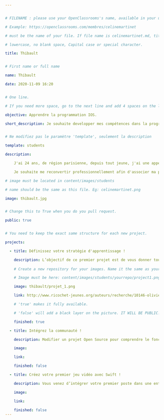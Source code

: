 ```yaml
---


# FILENAME : please use your OpenClassrooms's name, available in your url.

# Example: https://openclassrooms.com/membres/celinemartinet

# must be the name of your file. If file name is celinemartinet.md, title is celinemartinet.

# lowercase, no blank space, Capital case or special character.

title: Thibault


# First name or full name

name: Thibault

date: 2020-11-09 16:20


# One line.

# If you need more space, go to the next line and add 4 spaces on the left, as in 'description'.

objective: Apprendre la programmation IOS.

short_description: Je souhaite developper mes compétences dans la programmation pour me tourner vers de nouveaux horizon. 


# Ne modifiez pas le paramètre 'template', seulement la description

template: students

description:

    J'ai 24 ans, de région parisienne, depuis tout jeune, j'ai une appétence pour les nouvelles technologies.

    Je souhaite me reconvertir professionnellement afin d'associer ma passion et mon métier et participer a la création du monde digital.

# image must be located in content/images/students

# name should be the same as this file. Eg: celinemartinet.png

image: thibault.jpg


# Change this to True when you do you pull request.

public: true


# You need to keep the exact same structure for each new project.

projects:

  - title: Définissez votre stratégie d'apprentissage !

    description: L’objectif de ce premier projet est de vous donner toutes les clés pour réussir votre parcours, puis votre insertion professionnelle ! 
    
    # Create a new repository for your images. Name it the same as your nickname and profile picture.

    # Image must be here: content/images/students/yourrepo/project1.png

    image: thibault/projet_1.png

    link: http://www.ricochet-jeunes.org/auteurs/recherche/10146-olivier-vogel

    # 'true' makes it fully available.

    # 'false' will add a black layer on the picture. IT WILL BE PUBLIC!

    finished: true

  - title: Intégrez la communauté !

    description: Modifier un projet Open Source pour comprendre le fonctionnement de Git, de Github et des pull requests. 

    image:

    link:

    finished: false

  - title: Créez votre premier jeu vidéo avec Swift !

    description: Vous venez d’intégrer votre premier poste dans une entreprise de jeux vidéo : FrenchGame Factory.

    image:

    link:

    finished: false
---
```

